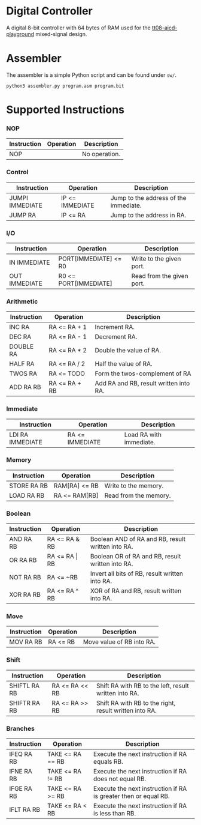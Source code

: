 # Digital Controller

A digital 8-bit controller with 64 bytes of RAM used for the [tt08-aicd-playground](https://github.com/mole99/tt08-aicd-playground) mixed-signal design.

# Assembler

The assembler is a simple Python script and can be found under `sw/`. 

```
python3 assembler.py program.asm program.bit
```

# Supported Instructions

### NOP
|Instruction|Operation|Description|
|-----------|---------|-----------|
|NOP ||No operation.|
### Control
|Instruction|Operation|Description|
|-----------|---------|-----------|
|JUMPI IMMEDIATE|IP <= IMMEDIATE|Jump to the address of the immediate.|
|JUMP RA|IP <= RA|Jump to the address in RA.|
### I/O
|Instruction|Operation|Description|
|-----------|---------|-----------|
|IN IMMEDIATE|PORT\[IMMEDIATE\] <= R0|Write to the given port.|
|OUT IMMEDIATE|R0 <= PORT\[IMMEDIATE\]|Read from the given port.|
### Arithmetic
|Instruction|Operation|Description|
|-----------|---------|-----------|
|INC RA|RA <= RA + 1|Increment RA.|
|DEC RA|RA <= RA - 1|Decrement RA.|
|DOUBLE RA|RA <= RA * 2|Double the value of RA.|
|HALF RA|RA <= RA / 2|Half the value of RA.|
|TWOS RA|RA <= TODO|Form the twos-complement of RA|
|ADD RA RB|RA <= RA + RB|Add RA and RB, result written into RA.|
### Immediate
|Instruction|Operation|Description|
|-----------|---------|-----------|
|LDI RA IMMEDIATE|RA <= IMMEDIATE|Load RA with immediate.|
### Memory
|Instruction|Operation|Description|
|-----------|---------|-----------|
|STORE RA RB|RAM[RA] <= RB|Write to the memory.|
|LOAD RA RB|RA <= RAM[RB]|Read from the memory.|
### Boolean
|Instruction|Operation|Description|
|-----------|---------|-----------|
|AND RA RB|RA <= RA & RB|Boolean AND of RA and RB, result written into RA.|
|OR RA RB|RA <= RA \| RB|Boolean OR of RA and RB, result written into RA.|
|NOT RA RB|RA <= ~RB|Invert all bits of RB, result written into RA.|
|XOR RA RB|RA <= RA ^ RB|XOR of RA and RB, result written into RA.|
### Move
|Instruction|Operation|Description|
|-----------|---------|-----------|
|MOV RA RB|RA <= RB|Move value of RB into RA.|
### Shift
|Instruction|Operation|Description|
|-----------|---------|-----------|
|SHIFTL RA RB|RA <= RA << RB|Shift RA with RB to the left, result written into RA.|
|SHIFTR RA RB|RA <= RA >> RB|Shift RA with RB to the right, result written into RA.|
### Branches
|Instruction|Operation|Description|
|-----------|---------|-----------|
|IFEQ RA RB|TAKE <= RA == RB|Execute the next instruction if RA equals RB.|
|IFNE RA RB|TAKE <= RA != RB|Execute the next instruction if RA does not equal RB.|
|IFGE RA RB|TAKE <= RA >= RB|Execute the next instruction if RA is greater then or equal RB.|
|IFLT RA RB|TAKE <= RA < RB|Execute the next instruction if RA is less than RB.|